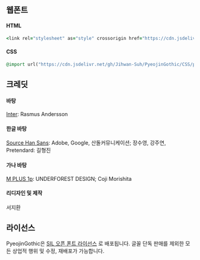 ## 웹폰트
#### HTML
```Ruby
<link rel="stylesheet" as="style" crossorigin href="https://cdn.jsdelivr.net/gh/Jihwan-Suh/PyeojinGothic/CSS/pyeojin-font.css"/>
```
#### CSS
```Ruby
@import url("https://cdn.jsdelivr.net/gh/Jihwan-Suh/PyeojinGothic/CSS/pyeojin-font.css");
```

## 크레딧
#### 바탕<br/>
[Inter](https://github.com/rsms/inter): Rasmus Andersson

#### 한글 바탕<br/>
[Source Han Sans](https://github.com/adobe-fonts/source-han-sans): Adobe, Google, 산돌커뮤니케이션; 장수영, 강주연, Pretendard: 길형진

#### 가나 바탕<br/>
[M PLUS 1p](https://github.com/coz-m/MPLUS_FONTS): UNDERFOREST DESIGN; Coji Morishita

#### 리디자인 및 제작<br/>
서지환


## 라이선스
PyeojinGothic은 [SIL 오픈 폰트 라이선스](https://openfontlicense.org/) 로 배포됩니다. 글꼴 단독 판매를 제외한 모든 상업적 행위 및 수정, 재배포가 가능합니다.
